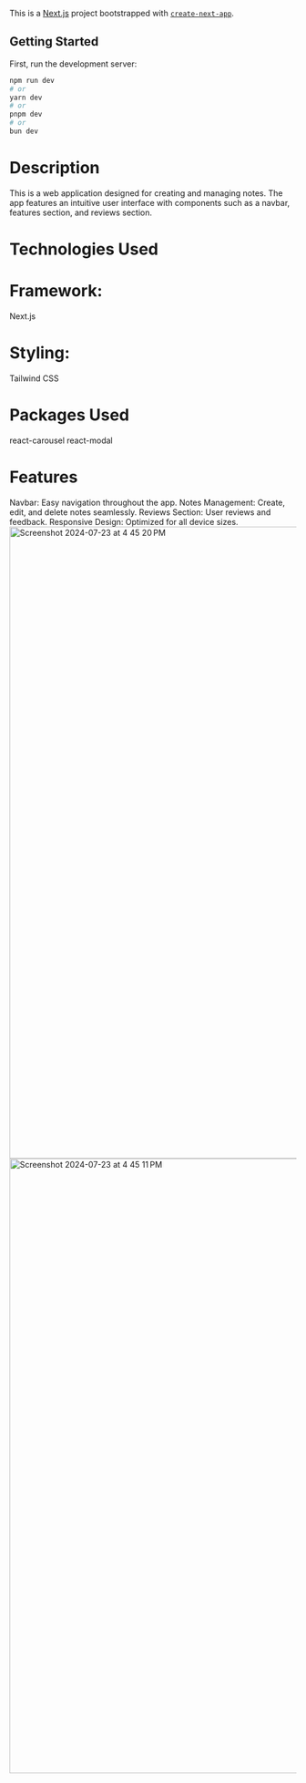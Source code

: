 This is a [Next.js](https://nextjs.org/) project bootstrapped with [`create-next-app`](https://github.com/vercel/next.js/tree/canary/packages/create-next-app).

## Getting Started

First, run the development server:

```bash
npm run dev
# or
yarn dev
# or
pnpm dev
# or
bun dev
```


# Description
This is a web application designed for creating and managing notes. The app features an intuitive user interface with components such as a navbar, features section, and reviews section.

# Technologies Used
# Framework:
Next.js
# Styling: 
Tailwind CSS
# Packages Used
react-carousel
react-modal
# Features
Navbar: Easy navigation throughout the app.
Notes Management: Create, edit, and delete notes seamlessly.
Reviews Section: User reviews and feedback.
Responsive Design: Optimized for all device sizes.
<img width="1109" alt="Screenshot 2024-07-23 at 4 45 20 PM" src="https://github.com/user-attachments/assets/66e737ec-68c7-474d-9e13-8eec6af9adf3">
<img width="1079" alt="Screenshot 2024-07-23 at 4 45 11 PM" src="https://github.com/user-attachments/assets/c3951f0d-57f3-4988-8b0a-c89ebe95ff81">
